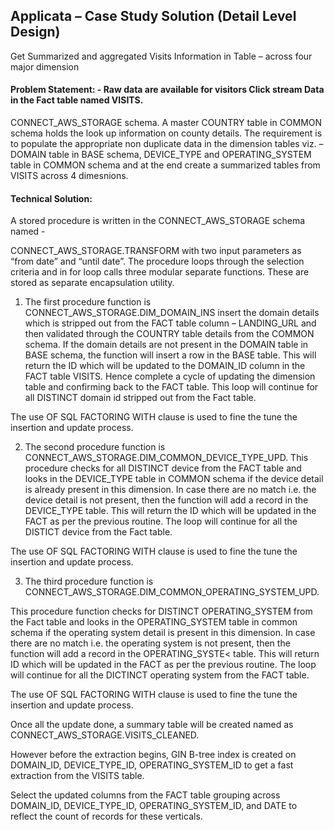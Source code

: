 ## Applicata – Case Study Solution (Detail Level Design)

Get Summarized and aggregated Visits Information in Table – across four major dimension

#### Problem Statement: - Raw data are available for visitors Click stream Data in the Fact table named VISITS.

CONNECT_AWS_STORAGE schema. A master COUNTRY table in COMMON schema holds the look up information on county details. The requirement is to populate the appropriate non duplicate data in the dimension tables viz. – DOMAIN table in BASE schema, DEVICE_TYPE and OPERATING_SYSTEM table in COMMON schema and at the end create a summarized tables from VISITS across 4 dimesnions.

#### Technical Solution:

A stored procedure is written in the CONNECT_AWS_STORAGE schema named -

CONNECT_AWS_STORAGE.TRANSFORM with two input parameters as “from date” and “until date”. The procedure loops through the selection criteria and in for loop calls three modular separate functions. These are stored as separate encapsulation utility.

1. The first procedure function is CONNECT_AWS_STORAGE.DIM_DOMAIN_INS insert the domain details which is stripped out from the FACT table column – LANDING_URL and then validated through the COUNTRY table details from the COMMON schema. If the domain details are not present in the DOMAIN table in BASE schema, the function will insert a row in the BASE table. This will return the ID which will be updated to the DOMAIN_ID column in the FACT table VISITS. Hence complete a cycle of updating the dimension table and confirming back to the FACT table. This loop will continue for all DISTINCT domain id stripped out from the Fact table.

The use OF SQL FACTORING WITH clause is used to fine the tune the insertion and update process.

2. The second procedure function is CONNECT_AWS_STORAGE.DIM_COMMON_DEVICE_TYPE_UPD. This procedure checks for all DISTINCT device from the FACT table and looks in the DEVICE_TYPE table in COMMON schema if the device detail is already present in this dimension. In case there are no match i.e. the device detail is not present, then the function will add a record in the DEVICE_TYPE table. This will return the ID which will be updated in the FACT as per the previous routine. The loop will continue for all the DISTICT device from the Fact table.

The use OF SQL FACTORING WITH clause is used to fine the tune the insertion and update process.

3. The third procedure function is CONNECT_AWS_STORAGE.DIM_COMMON_OPERATING_SYSTEM_UPD.

This procedure function checks for DISTINCT OPERATING_SYSTEM from the Fact table and looks in the OPERATING_SYSTEM table in common schema if the operating system detail is present in this dimension. In case there are no match i.e. the operating system is not present, then the function will add a record in the OPERATING_SYSTE< table. This will return ID which will be updated in the FACT as per the previous routine. The loop will continue for all the DICTINCT operating system from the FACT table.

The use OF SQL FACTORING WITH clause is used to fine the tune the insertion and update process.

Once all the update done, a summary table will be created named as CONNECT_AWS_STORAGE.VISITS_CLEANED.

However before the extraction begins, GIN B-tree index is created on DOMAIN_ID, DEVICE_TYPE_ID, OPERATING_SYSTEM_ID to get a fast extraction from the VISITS table.

Select the updated columns from the FACT table grouping across DOMAIN_ID, DEVICE_TYPE_ID, OPERATING_SYSTEM_ID, and DATE to reflect the count of records for these verticals.
